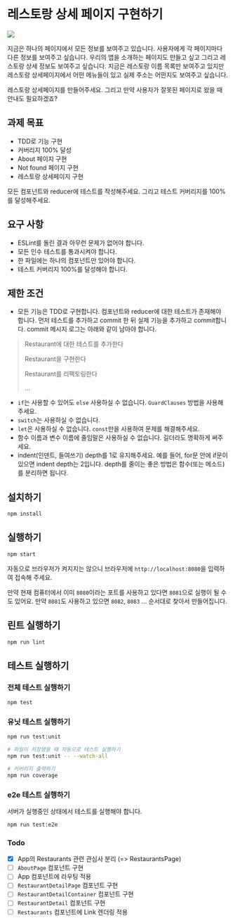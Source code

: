 # 레스토랑 상세 페이지 구현하기

![](https://user-images.githubusercontent.com/14071105/86525302-4d69d080-bec0-11ea-825b-18174b9c65bb.gif)

지금은 하나의 페이지에서 모든 정보를 보여주고 있습니다. 사용자에게 각 페이지마다 다른 정보를 보여주고 싶습니다. 우리의 앱을 소개하는 페이지도 만들고 싶고 그리고 레스토랑 상세 정보도 보여주고 싶습니다. 지금은 레스토랑 이름 목록만 보여주고 있지만 레스토랑 상세페이지에서 어떤 메뉴들이 있고 실제 주소는 어떤지도 보여주고 싶습니다.  

레스토랑 상세페이지를 만들어주세요. 그리고 만약 사용자가 잘못된 페이지로 왔을 때 안내도 필요하겠죠?

## 과제 목표

- TDD로 기능 구현
- 커버리지 100% 달성
- About 페이지 구현
- Not found 페이지 구현
- 레스토랑 상세페이지 구현

모든 컴포넌트와 reducer에 테스트를 작성해주세요. 그리고 테스트 커버리지를 100%를 달성해주세요.

## 요구 사항

- ESLint를 돌린 결과 아무런 문제가 없어야 합니다.
- 모든 인수 테스트를 통과시켜야 합니다.
- 한 파일에는 하나의 컴포넌트만 있어야 합니다.
- 테스트 커버리지 100%를 달성해야 합니다.

## 제한 조건

- 모든 기능은 TDD로 구현합니다. 컴포넌트와 reducer에 대한 테스트가 존재해야 합니다. 먼저 테스트를 추가하고 commit 한 뒤 실제 기능을 추가하고 commit합니다. commit 메시지 로그는 아래와 같이 남아야 합니다.

> Restaurant에 대한 테스트를 추가한다
>
> Restaurant을 구현한다
>
> Restaurant를 리팩토링한다
>
> ...

* `if`는 사용할 수 있어도 `else` 사용하실 수 없습니다. `GuardClauses` 방법을 사용해주세요.
* `switch`는 사용하실 수 없습니다.
* `let`은 사용하실 수 없습니다. `const`만을 사용하여 문제를 해결해주세요.
* 함수 이름과 변수 이름에 줄임말은 사용하실 수 없습니다. 길더라도 명확하게 써주세요.
* indent(인덴트, 들여쓰기) depth를 1로 유지해주세요.
예를 들어, for문 안에 if문이 있으면 indent depth는 2입니다.
depth를 줄이는 좋은 방법은 함수(또는 메소드)를 분리하면 됩니다.

## 설치하기

```bash
npm install
```

## 실행하기

```bash
npm start
```

자동으로 브라우저가 켜지지는 않으니 브라우저에 `http://localhost:8080`을 입력하여 접속해 주세요.  

만약 현재 컴퓨터에서 이미 `8080`이라는 포트를 사용하고 있다면 `8081`으로 실행이 될 수도 있어요. 만약 `8081`도 사용하고 있으면 `8082`, `8083` ... 순서대로 찾아서 만들어집니다.

## 린트 실행하기

```bash
npm run lint
```

## 테스트 실행하기

### 전체 테스트 실행하기

```bash
npm test
```

### 유닛 테스트 실행하기

```bash
npm run test:unit

# 파일이 저장됐을 때 자동으로 테스트 실행하기
npm run test:unit -- --watch-all

# 커버리지 출력하기
npm run coverage
```

### e2e 테스트 실행하기

서버가 실행중인 상태에서 테스트를 실행해야 합니다.

```bash
npm run test:e2e
```

### Todo
- [X] App의 Restaurants 관련 관심사 분리 (=> RestaurantsPage)
- [ ] `AboutPage` 컴포넌트 구현
- [ ] App 컴포넌트에 라우팅 적용
- [ ] `RestaurantDetailPage` 컴포넌트 구현
- [ ] `RestaurantDetailContainer` 컴포넌트 구현
- [ ] `RestaurantDetail` 컴포넌트 구현
- [ ] `Restaurants` 컴포넌트에 Link 렌더링 적용

